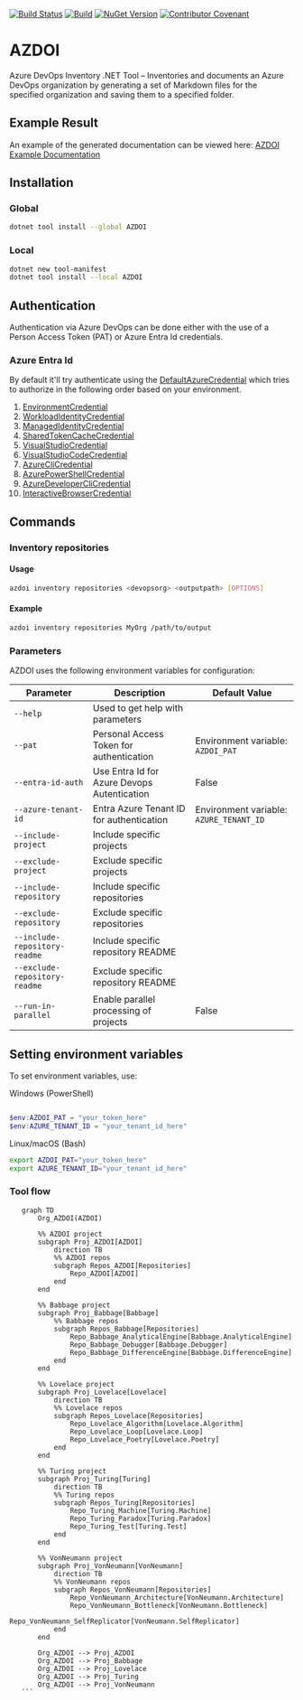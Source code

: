 [![Build Status](https://dev.azure.com/AZDOI/AZDOI/_apis/build/status%2FWCOMAB.AZDOI?repoName=WCOMAB%2FAZDOI&branchName=main)](https://dev.azure.com/AZDOI/AZDOI/_build/latest?definitionId=2&repoName=WCOMAB%2FAZDOI&branchName=main)
[![Build](https://github.com/WCOMAB/AZDOI/actions/workflows/build.yml/badge.svg)](https://github.com/WCOMAB/AZDOI/actions/workflows/build.yml)
[![NuGet Version](https://img.shields.io/nuget/v/azdoi)](https://www.nuget.org/packages/AZDOI/)
[![Contributor Covenant](https://img.shields.io/badge/Contributor%20Covenant-2.1-4baaaa.svg)](code_of_conduct.md)

# AZDOI

Azure DevOps Inventory .NET Tool – Inventories and documents an Azure DevOps organization by generating a set of Markdown files for the specified organization and saving them to a specified folder.

## Example Result

An example of the generated documentation can be viewed here: [AZDOI Example Documentation](https://wcomab.github.io/AZDOI/)

## Installation

### Global

```sh
dotnet tool install --global AZDOI
```

### Local

```sh
dotnet new tool-manifest
dotnet tool install --local AZDOI
```

## Authentication

Authentication via Azure DevOps can be done either with the use of a Person Access Token (PAT) or Azure Entra Id credentials.

### Azure Entra Id

By default it'll try authenticate using the [DefaultAzureCredential](https://learn.microsoft.com/en-us/dotnet/api/azure.identity.defaultazurecredential?view=azure-dotnet) which tries to authorize in the following order based on your environment.

1. [EnvironmentCredential](https://learn.microsoft.com/en-us/dotnet/api/azure.identity.environmentcredential?view=azure-dotnet)
1. [WorkloadIdentityCredential](https://learn.microsoft.com/en-us/dotnet/api/azure.identity.workloadidentitycredential?view=azure-dotnet)
1. [ManagedIdentityCredential](https://learn.microsoft.com/en-us/dotnet/api/azure.identity.managedidentitycredential?view=azure-dotnet)
1. [SharedTokenCacheCredential](https://learn.microsoft.com/en-us/dotnet/api/azure.identity.sharedtokencachecredential?view=azure-dotnet)
1. [VisualStudioCredential](https://learn.microsoft.com/en-us/dotnet/api/azure.identity.visualstudiocredential?view=azure-dotnet)
1. [VisualStudioCodeCredential](https://learn.microsoft.com/en-us/dotnet/api/azure.identity.visualstudiocodecredential?view=azure-dotnet)
1. [AzureCliCredential](https://learn.microsoft.com/en-us/dotnet/api/azure.identity.azureclicredential?view=azure-dotnet)
1. [AzurePowerShellCredential](https://learn.microsoft.com/en-us/dotnet/api/azure.identity.azurepowershellcredential?view=azure-dotnet)
1. [AzureDeveloperCliCredential](https://learn.microsoft.com/en-us/dotnet/api/azure.identity.azuredeveloperclicredential?view=azure-dotnet)
1. [InteractiveBrowserCredential](https://learn.microsoft.com/en-us/dotnet/api/azure.identity.interactivebrowsercredential?view=azure-dotnet)

## Commands

### Inventory repositories

#### Usage

```bash
azdoi inventory repositories <devopsorg> <outputpath> [OPTIONS]
```

#### Example

```bash
azdoi inventory repositories MyOrg /path/to/output
```

### Parameters

AZDOI uses the following environment variables for configuration:

| Parameter                      | Description                                 | Default Value                                   |
|--------------------------------|---------------------------------------------|-------------------------------------------------|
| `--help`                       | Used to get help with parameters            |                                                 |
| `--pat`                        | Personal Access Token for authentication    | Environment variable: `AZDOI_PAT`               |
| `--entra-id-auth`              | Use Entra Id for Azure Devops Autentication | False                                           |
| `--azure-tenant-id`            | Entra Azure Tenant ID for authentication    | Environment variable: `AZURE_TENANT_ID`         |
| `--include-project`            | Include specific projects                   |                                                 |
| `--exclude-project`            | Exclude specific projects                   |                                                 |
| `--include-repository`         | Include specific repositories               |                                                 |
| `--exclude-repository`         | Exclude specific repositories               |                                                 |
| `--include-repository-readme`  | Include specific repository README          |                                                 |
| `--exclude-repository-readme`  | Exclude specific repository README          |                                                 |
| `--run-in-parallel`            | Enable parallel processing of projects      | False                                           |

## Setting environment variables

To set environment variables, use:

Windows (PowerShell)

```powershell

$env:AZDOI_PAT = "your_token_here"
$env:AZURE_TENANT_ID = "your_tenant_id_here"
```

Linux/macOS (Bash)

```sh
export AZDOI_PAT="your_token_here"
export AZURE_TENANT_ID="your_tenant_id_here"
```

### Tool flow

 ```mermaid
    graph TD
        Org_AZDOI(AZDOI)
            
        %% AZDOI project
        subgraph Proj_AZDOI[AZDOI]
            direction TB
            %% AZDOI repos
            subgraph Repos_AZDOI[Repositories]
                Repo_AZDOI[AZDOI]
            end
        end
            
        %% Babbage project
        subgraph Proj_Babbage[Babbage]
            %% Babbage repos
            subgraph Repos_Babbage[Repositories]
                Repo_Babbage_AnalyticalEngine[Babbage.AnalyticalEngine]
                Repo_Babbage_Debugger[Babbage.Debugger]
                Repo_Babbage_DifferenceEngine[Babbage.DifferenceEngine]
            end
        end
            
        %% Lovelace project
        subgraph Proj_Lovelace[Lovelace]
            direction TB
            %% Lovelace repos
            subgraph Repos_Lovelace[Repositories]
                Repo_Lovelace_Algorithm[Lovelace.Algorithm]
                Repo_Lovelace_Loop[Lovelace.Loop]
                Repo_Lovelace_Poetry[Lovelace.Poetry]
            end
        end
            
        %% Turing project
        subgraph Proj_Turing[Turing]
            direction TB
            %% Turing repos
            subgraph Repos_Turing[Repositories]
                Repo_Turing_Machine[Turing.Machine]
                Repo_Turing_Paradox[Turing.Paradox]
                Repo_Turing_Test[Turing.Test]
            end
        end
            
        %% VonNeumann project
        subgraph Proj_VonNeumann[VonNeumann]
            direction TB
            %% VonNeumann repos
            subgraph Repos_VonNeumann[Repositories]
                Repo_VonNeumann_Architecture[VonNeumann.Architecture]
                Repo_VonNeumann_Bottleneck[VonNeumann.Bottleneck]
                Repo_VonNeumann_SelfReplicator[VonNeumann.SelfReplicator]
            end
        end

        Org_AZDOI --> Proj_AZDOI
        Org_AZDOI --> Proj_Babbage
        Org_AZDOI --> Proj_Lovelace
        Org_AZDOI --> Proj_Turing
        Org_AZDOI --> Proj_VonNeumann
    ```
